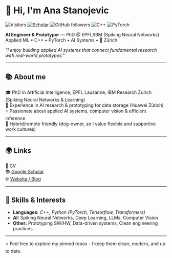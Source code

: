 # 👋 Hi, I'm Ana Stanojevic

![Visitors](https://visitor-badge.laobi.icu/badge?page_id=ana-stanojevic.ana-stanojevic)
[![Scholar](https://img.shields.io/badge/Citations-100+-blue?logo=googlescholar&logoColor=white)](https://scholar.google.com/citations?user=3DNfrZYAAAAJ)
![GitHub followers](https://img.shields.io/github/followers/ana-stanojevic?style=social)
![C++](https://img.shields.io/badge/C++-00599C?logo=c%2b%2b&logoColor=white)
![PyTorch](https://img.shields.io/badge/PyTorch-EE4C2C?logo=pytorch&logoColor=white)

**AI Engineer & Prototyper** — PhD @ EPFL/IBM (Spiking Neural Networks)  
Applied ML • C++ • PyTorch • AI Systems • 📍 Zürich 


*"I enjoy building applied AI systems that connect fundamental research with real-world prototypes."*


---

## 📚 About me
🎓 PhD in Artificial Intelligence, EPFL Lausanne, IBM Research Zurich (Spiking Neural Networks & Learning)  
💼 Experience in AI research & prototyping for data storage (Huawei Zürich)  
⚡ Passionate about applied AI systems, computer vision & efficient inference  
🐶 Hybrid/remote friendly (dog-owner, so I value flexible and supportive work cultures)

---

## 🌍 Links
📄 [CV](https://bit.ly/ana-stanojevic-cv)  
📚 [Google Scholar](https://bit.ly/ana-stanojevic)  
🌐 [Website / Blog](https://ana-in-motion.com)  

---

## 🚀 Skills & Interests
- **Languages:** *C++, Python (PyTorch, Tensorflow, Transformers)*  
- **AI:** Spiking Neural Networks, Deep Learning, LLMs, Computer Vision  
- **Other:** Prototyping SW/HW, Data-driven systems, Clean engineering practices  

---

⭐ Feel free to explore my pinned repos - I keep them clean, modern, and up to date.
